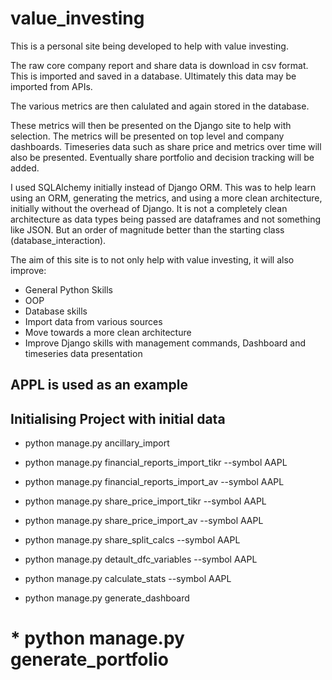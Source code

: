 # value_investing

This is a personal site being developed to help with value investing.

The raw core company report and share data is download in csv format. This is imported and saved in a database. Ultimately this data may be imported from APIs.

The various metrics are then calulated and again stored in the database.

These metrics will then be presented on the Django site to help with selection. The metrics will be presented on top level and company dashboards. Timeseries data such as share price and metrics over time will also be presented. Eventually share portfolio and decision tracking will be added.

I used SQLAlchemy initially instead of Django ORM. This was to help learn using an ORM, generating the metrics, and using a more clean architecture, initially without the overhead of Django. It is not a completely clean architecture as data types being passed are dataframes and not something like JSON. But an order of magnitude better than the starting class (database_interaction).

The aim of this site is to not only help with value investing, it will also improve:
* General Python Skills
* OOP
* Database skills
* Import data from various sources
* Move towards a more clean architecture
* Improve Django skills with management commands, Dashboard and timeseries data presentation

## APPL is used as an example

## Initialising Project with initial data
* python manage.py ancillary_import

* python manage.py financial_reports_import_tikr --symbol AAPL
* python manage.py financial_reports_import_av --symbol AAPL

* python manage.py share_price_import_tikr --symbol AAPL
* python manage.py share_price_import_av --symbol AAPL

* python manage.py share_split_calcs --symbol AAPL
* python manage.py detault_dfc_variables --symbol AAPL
* python manage.py calculate_stats --symbol AAPL
* python manage.py generate_dashboard

# * python manage.py generate_portfolio